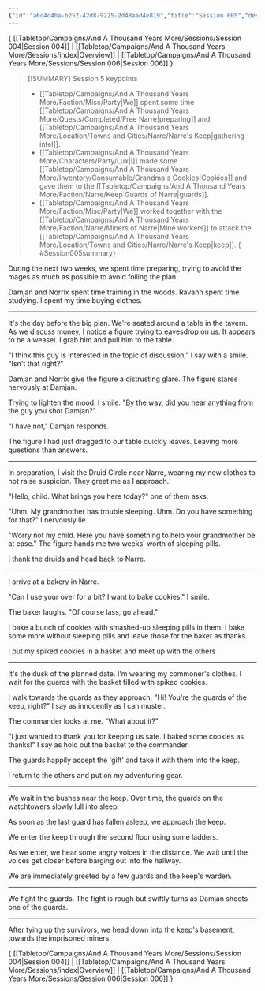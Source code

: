 ```yaml
---
{"id":"a6c4c4ba-b252-42d8-9225-2d48aad4e819","title":"Session 005","description":"Session 5","publish":true,"date_created":"Saturday, June 10th 2023, 12:51:38 pm","date_modified":"Saturday, April 13th 2024, 8:00:30 pm","cssclasses":["mado-heading"],"path":"Tabletop/Campaigns/And A Thousand Years More/Sessions/Session 005.md","permalink":"/tabletop/campaigns/and-a-thousand-years-more/sessions/session-005/","PassFrontmatter":true}
---
```



{ [[Tabletop/Campaigns/And A Thousand Years More/Sessions/Session 004\|Session 004]] | [[Tabletop/Campaigns/And A Thousand Years More/Sessions/index\|Overview]] | [[Tabletop/Campaigns/And A Thousand Years More/Sessions/Session 006\|Session 006]] }

> [!SUMMARY] Session 5 keypoints
> - [[Tabletop/Campaigns/And A Thousand Years More/Faction/Misc/Party\|We]] spent some time [[Tabletop/Campaigns/And A Thousand Years More/Quests/Completed/Free Narre\|preparing]] and [[Tabletop/Campaigns/And A Thousand Years More/Location/Towns and Cities/Narre/Narre's Keep\|gathering intel]].
> - [[Tabletop/Campaigns/And A Thousand Years More/Characters/Party/Lux\|I]] made some [[Tabletop/Campaigns/And A Thousand Years More/Inventory/Consumable/Grandma's Cookies\|Cookies]] and gave them to the [[Tabletop/Campaigns/And A Thousand Years More/Faction/Narre/Keep Guards of Narre\|guards]].
> - [[Tabletop/Campaigns/And A Thousand Years More/Faction/Misc/Party\|We]] worked together with the [[Tabletop/Campaigns/And A Thousand Years More/Faction/Narre/Miners of Narre\|Mine workers]] to attack the [[Tabletop/Campaigns/And A Thousand Years More/Location/Towns and Cities/Narre/Narre's Keep\|keep]].
{ #Session005summary}


During the next two weeks, we spent time preparing, trying to avoid the mages as much as possible to avoid foiling the plan.

Damjan and Norrix spent time training in the woods. Ravann spent time studying. I spent my time buying clothes.

---

It's the day before the big plan. We're seated around a table in the tavern. As we discuss money, I notice a figure trying to eavesdrop on us. It appears to be a weasel. I grab him and pull him to the table.

"I think this guy is interested in the topic of discussion," I say with a smile. "Isn't that right?"

Damjan and Norrix give the figure a distrusting glare. The figure stares nervously at Damjan.

Trying to lighten the mood, I smile. "By the way, did you hear anything from the guy you shot Damjan?"

"I have not," Damjan responds.

The figure I had just dragged to our table quickly leaves. Leaving more questions than answers.

---

In preparation, I visit the Druid Circle near Narre, wearing my new clothes to not raise suspicion. They greet me as I approach.

"Hello, child. What brings you here today?" one of them asks.

"Uhm. My grandmother has trouble sleeping. Uhm. Do you have something for that?" I nervously lie.

"Worry not my child. Here you have something to help your grandmother be at ease." The figure hands me two weeks' worth of sleeping pills.

I thank the druids and head back to Narre.

---

I arrive at a bakery in Narre.

"Can I use your over for a bit? I want to bake cookies." I smile.

The baker laughs. "Of course lass, go ahead."

I bake a bunch of cookies with smashed-up sleeping pills in them. I bake some more without sleeping pills and leave those for the baker as thanks.

I put my spiked cookies in a basket and meet up with the others

---

It's the dusk of the planned date. I'm wearing my commoner's clothes. I wait for the guards with the basket filled with spiked cookies.

I walk towards the guards as they approach. "Hi! You're the guards of the keep, right?" I say as innocently as I can muster.

The commander looks at me. "What about it?"

"I just wanted to thank you for keeping us safe. I baked some cookies as thanks!" I say as hold out the basket to the commander.

The guards happily accept the 'gift' and take it with them into the keep.

I return to the others and put on my adventuring gear.

---

We wait in the bushes near the keep. Over time, the guards on the watchtowers slowly lull into sleep.

As soon as the last guard has fallen asleep, we approach the keep.

We enter the keep through the second floor using some ladders.

As we enter, we hear some angry voices in the distance. We wait until the voices get closer before barging out into the hallway.

We are immediately greeted by a few guards and the keep's warden.

---

We fight the guards. The fight is rough but swiftly turns as Damjan shoots one of the guards.

---

After tying up the survivors, we head down into the keep's basement, towards the imprisoned miners.

{ [[Tabletop/Campaigns/And A Thousand Years More/Sessions/Session 004\|Session 004]] | [[Tabletop/Campaigns/And A Thousand Years More/Sessions/index\|Overview]] | [[Tabletop/Campaigns/And A Thousand Years More/Sessions/Session 006\|Session 006]] }
